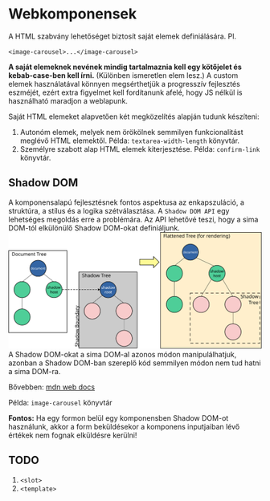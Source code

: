 # Webkomponensek
A HTML szabvány lehetőséget biztosít saját elemek definiálására. Pl.
```
<image-carousel>...</image-carousel>
```
**A saját elemeknek nevének mindig tartalmaznia kell egy kötőjelet és kebab-case-ben kell írni.**
(Különben ismeretlen elem lesz.) A custom elemek használatával könnyen megsérthetjük a progresszív fejlesztés eszméjét,
ezért extra figyelmet kell fordítanunk afelé, hogy JS nélkül is használható maradjon a weblapunk.

Saját HTML elemeket alapvetően két megközelítés alapján tudunk készíteni:
1. Autonóm elemek, melyek nem örökölnek semmilyen funkcionalitást meglévő HTML elemektől. Példa: `textarea-width-length`
   könyvtár. 
2. Személyre szabott alap HTML elemek kiterjesztése. Példa: `confirm-link` könyvtár.

## Shadow DOM
A komponensalapú fejlesztésnek fontos aspektusa az enkapszuláció, a struktúra, a stílus és a logika szétválasztása.
A `Shadow DOM API` egy lehetséges megoldás erre a problémára. Az API lehetővé teszi, hogy a sima DOM-tól elkülönülő
Shadow DOM-okat definiáljunk.
![](shadowdom.svg)
A Shadow DOM-okat a sima DOM-al azonos módon manipulálhatjuk, azonban a Shadow DOM-ban szereplő kód semmilyen módon nem
tud hatni a sima DOM-ra. 

Bővebben: [mdn web docs](https://developer.mozilla.org/en-US/docs/Web/Web_Components/Using_shadow_DOM)

Példa: `image-carousel` könyvtár

**Fontos:** Ha egy formon belül egy komponensben Shadow DOM-ot használunk, akkor a form beküldésekor a komponens
inputjaiban lévő értékek nem fognak elküldésre kerülni!

## TODO
1. `<slot>`
2. `<template>`